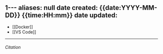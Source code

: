 1---
aliases: null
date created: {{date:YYYY-MM-DD}} {{time:HH:mm}}
date updated:
---

- [[Docker]]
- [[VS Code]]
---

###### Citation
